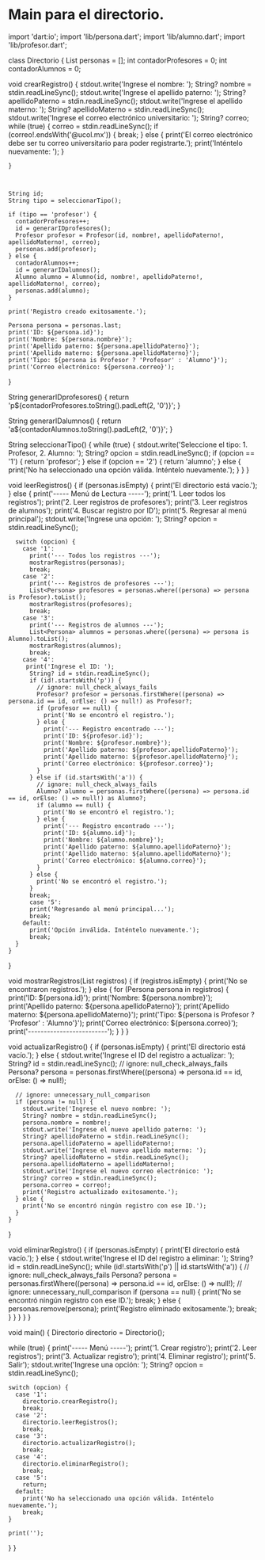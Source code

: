 
# Main para el directorio.
import 'dart:io';
import 'lib/persona.dart';
import 'lib/alumno.dart';
import 'lib/profesor.dart';

class Directorio {
  List<Persona> personas = [];
  int contadorProfesores = 0;
  int contadorAlumnos = 0;

  void crearRegistro() {
    stdout.write('Ingrese el nombre: ');
    String? nombre = stdin.readLineSync();
    stdout.write('Ingrese el apellido paterno: ');
    String? apellidoPaterno = stdin.readLineSync();
    stdout.write('Ingrese el apellido materno: ');
    String? apellidoMaterno = stdin.readLineSync();
    stdout.write('Ingrese el correo electrónico universitario: ');
    String? correo;
    while (true) {
      correo = stdin.readLineSync();
      if (correo!.endsWith('@ucol.mx')) {
        break;
      } else {
        print('El correo electrónico debe ser tu correo universitario para poder registrarte.');
        print('Inténtelo nuevamente: ');
      }

    }
    


    String id;
    String tipo = seleccionarTipo();

    if (tipo == 'profesor') {
      contadorProfesores++;
      id = generarIDprofesores();
      Profesor profesor = Profesor(id, nombre!, apellidoPaterno!, apellidoMaterno!, correo);
      personas.add(profesor);
    } else {
      contadorAlumnos++;
      id = generarIDalumnos();
      Alumno alumno = Alumno(id, nombre!, apellidoPaterno!, apellidoMaterno!, correo);
      personas.add(alumno);
    }

    print('Registro creado exitosamente.');

    Persona persona = personas.last;
    print('ID: ${persona.id}');
    print('Nombre: ${persona.nombre}');
    print('Apellido paterno: ${persona.apellidoPaterno}');
    print('Apellido materno: ${persona.apellidoMaterno}');
    print('Tipo: ${persona is Profesor ? 'Profesor' : 'Alumno'}');
    print('Correo electrónico: ${persona.correo}');
  }

  String generarIDprofesores() {
    return 'p${contadorProfesores.toString().padLeft(2, '0')}';
  }

  String generarIDalumnos() {
    return 'a${contadorAlumnos.toString().padLeft(2, '0')}';
  }

  String seleccionarTipo() {
    while (true) {
      stdout.write('Seleccione el tipo: 1. Profesor, 2. Alumno: ');
      String? opcion = stdin.readLineSync();
      if (opcion == '1') {
        return 'profesor';
      } else if (opcion == '2') {
        return 'alumno';
      } else {
        print('No ha seleccionado una opción válida. Inténtelo nuevamente.');
      }
    }
  }

  void leerRegistros() {
    if (personas.isEmpty) {
      print('El directorio está vacío.');
    } else {
      print('----- Menú de Lectura -----');
      print('1. Leer todos los registros');
      print('2. Leer registros de profesores');
      print('3. Leer registros de alumnos');
      print('4. Buscar registro por ID');
      print('5. Regresar al menú principal');
      stdout.write('Ingrese una opción: ');
      String? opcion = stdin.readLineSync();

      switch (opcion) {
        case '1':
          print('--- Todos los registros ---');
          mostrarRegistros(personas);
          break;
        case '2':
          print('--- Registros de profesores ---');
          List<Persona> profesores = personas.where((persona) => persona is Profesor).toList();
          mostrarRegistros(profesores);
          break;
        case '3':
          print('--- Registros de alumnos ---');
          List<Persona> alumnos = personas.where((persona) => persona is Alumno).toList();
          mostrarRegistros(alumnos);
          break;
        case '4':
         print('Ingrese el ID: ');
          String? id = stdin.readLineSync();
          if (id!.startsWith('p')) {	
            // ignore: null_check_always_fails
            Profesor? profesor = personas.firstWhere((persona) => persona.id == id, orElse: () => null!) as Profesor?;
            if (profesor == null) {
              print('No se encontró el registro.');
            } else {
              print('--- Registro encontrado ---');
              print('ID: ${profesor.id}');
              print('Nombre: ${profesor.nombre}');
              print('Apellido paterno: ${profesor.apellidoPaterno}');
              print('Apellido materno: ${profesor.apellidoMaterno}');
              print('Correo electrónico: ${profesor.correo}');
            }
          } else if (id.startsWith('a')) {
            // ignore: null_check_always_fails
            Alumno? alumno = personas.firstWhere((persona) => persona.id == id, orElse: () => null!) as Alumno?;
            if (alumno == null) {
              print('No se encontró el registro.');
            } else {
              print('--- Registro encontrado ---');
              print('ID: ${alumno.id}');
              print('Nombre: ${alumno.nombre}');
              print('Apellido paterno: ${alumno.apellidoPaterno}');
              print('Apellido materno: ${alumno.apellidoMaterno}');
              print('Correo electrónico: ${alumno.correo}');
            }
          } else {
            print('No se encontró el registro.');
          }
          break;
          case '5':
          print('Regresando al menú principal...');
          break;
        default:
          print('Opción inválida. Inténtelo nuevamente.');
          break;
      }
    }
  }

  void mostrarRegistros(List<Persona> registros) {
    if (registros.isEmpty) {
      print('No se encontraron registros.');
    } else {
      for (Persona persona in registros) {
        print('ID: ${persona.id}');
        print('Nombre: ${persona.nombre}');
        print('Apellido paterno: ${persona.apellidoPaterno}');
        print('Apellido materno: ${persona.apellidoMaterno}');
        print('Tipo: ${persona is Profesor ? 'Profesor' : 'Alumno'}');
        print('Correo electrónico: ${persona.correo}');
        print('-------------------------');
      }
    }
  }

  void actualizarRegistro() {
    if (personas.isEmpty) {
      print('El directorio está vacío.');
    } else {
      stdout.write('Ingrese el ID del registro a actualizar: ');
      String? id = stdin.readLineSync();
      // ignore: null_check_always_fails
      Persona? persona = personas.firstWhere((persona) => persona.id == id, orElse: () => null!);

      // ignore: unnecessary_null_comparison
      if (persona != null) {
        stdout.write('Ingrese el nuevo nombre: ');
        String? nombre = stdin.readLineSync();
        persona.nombre = nombre!;
        stdout.write('Ingrese el nuevo apellido paterno: ');
        String? apellidoPaterno = stdin.readLineSync();
        persona.apellidoPaterno = apellidoPaterno!;
        stdout.write('Ingrese el nuevo apellido materno: ');
        String? apellidoMaterno = stdin.readLineSync();
        persona.apellidoMaterno = apellidoMaterno!;
        stdout.write('Ingrese el nuevo correo electrónico: ');
        String? correo = stdin.readLineSync();
        persona.correo = correo!;
        print('Registro actualizado exitosamente.');
      } else {
        print('No se encontró ningún registro con ese ID.');
      }
    }
  }

  void eliminarRegistro() {
    if (personas.isEmpty) {
      print('El directorio está vacío.');
    } else {
      stdout.write('Ingrese el ID del registro a eliminar: ');
      String? id = stdin.readLineSync();
      while (id!.startsWith('p') || id.startsWith('a')) {
        // ignore: null_check_always_fails
        Persona? persona = personas.firstWhere((persona) => persona.id == id, orElse: () => null!);
        // ignore: unnecessary_null_comparison
        if (persona == null) {
          print('No se encontró ningún registro con ese ID.');
          break;
        } else {
          personas.remove(persona);
          print('Registro eliminado exitosamente.');
          break;
        }
     }
    }
  }
}

void main() {
  Directorio directorio = Directorio();

  while (true) {
    print('----- Menú -----');
    print('1. Crear registro');
    print('2. Leer registros');
    print('3. Actualizar registro');
    print('4. Eliminar registro');
    print('5. Salir');
    stdout.write('Ingrese una opción: ');
    String? opcion = stdin.readLineSync();

    switch (opcion) {
      case '1':
        directorio.crearRegistro();
        break;
      case '2':
        directorio.leerRegistros();
        break;
      case '3':
        directorio.actualizarRegistro();
        break;
      case '4':
        directorio.eliminarRegistro();
        break;
      case '5':
        return;
      default:
        print('No ha seleccionado una opción válida. Inténtelo nuevamente.');
        break;
    }

    print('');
  }
}
